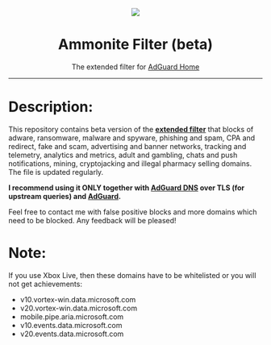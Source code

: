 <p align="center">
<img src="https://raw.githubusercontent.com/LazyAspect/Ammonite/master/ammnt_logo.png" />
</p>

<h1 align="center">Ammonite Filter (beta)</h1>

<p align="center">The extended filter for <a href="https://adguard.com/en/adguard-home.html">AdGuard Home</a></p>

***

# Description:

This repository contains beta version of the <b><a href="https://raw.githubusercontent.com/LazyAspect/Ammonite/master/filter.txt">extended filter</a></b> that blocks of adware, ransomware, malware and spyware, phishing and spam, CPA and redirect, fake and scam, advertising and banner networks, tracking and telemetry, analytics and metrics, adult and gambling, chats and push notifications, mining, cryptojacking and illegal pharmacy selling domains. The file is updated regularly.

<b>I recommend using it ONLY together with <a href="https://adguard.com/en/adguard-dns/overview.html">AdGuard DNS</a> over TLS (for upstream queries) and <a href="https://adguard.com/en/welcome.html#products">AdGuard</a>.</b>

Feel free to contact me with false positive blocks and more domains which need to be blocked. Any feedback will be pleased!

# Note:

If you use Xbox Live, then these domains have to be whitelisted or you will not get achievements:

- v10.vortex-win.data.microsoft.com
- v20.vortex-win.data.microsoft.com
- mobile.pipe.aria.microsoft.com
- v10.events.data.microsoft.com
- v20.events.data.microsoft.com
